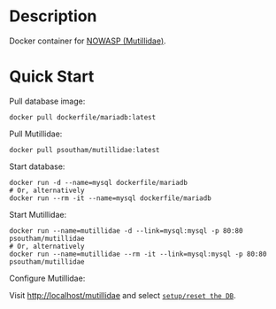 Description
===========

Docker container for [NOWASP (Mutillidae)](http://sourceforge.net/projects/mutillidae/).


# Quick Start

Pull database image:

```shell
docker pull dockerfile/mariadb:latest
```


Pull Mutillidae:

```shell
docker pull psoutham/mutillidae:latest
```


Start database:

```shell
docker run -d --name=mysql dockerfile/mariadb
# Or, alternatively
docker run --rm -it --name=mysql dockerfile/mariadb
```


Start Mutillidae:

```shell
docker run --name=mutillidae -d --link=mysql:mysql -p 80:80 psoutham/mutillidae
# Or, alternatively
docker run --name=mutillidae --rm -it --link=mysql:mysql -p 80:80 psoutham/mutillidae
```

Configure Mutillidae:

Visit [http://localhost/mutillidae]() and select [`setup/reset the DB`](http://localhost/mutillidae/set-up-database.php).
